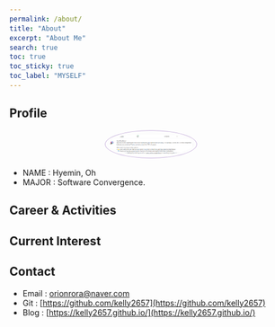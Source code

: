 ```yaml
---
permalink: /about/
title: "About"
excerpt: "About Me"
search: true
toc: true
toc_sticky: true
toc_label: "MYSELF"
---
```


## Profile
<center><img src="/assets/img/result.png" width="30%" height="30%" style="
border: 1px solid #cab6de;
border-radius: 50%;
padding: 5px;
-moz-border-radius: 50%;
-khtml-border-radius: 50%;
-webkit-border-radius: 50%;
"></center>

* NAME : Hyemin, Oh
* MAJOR : Software Convergence.

## Career & Activities

## Current Interest

## Contact
 * Email : orionrora@naver.com
 * Git : [https://github.com/kelly2657](https://github.com/kelly2657)
 * Blog : [https://kelly2657.github.io/](https://kelly2657.github.io/)
